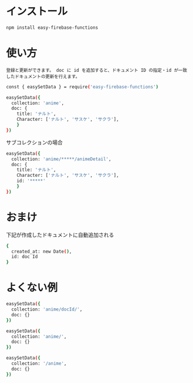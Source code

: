# インストール

```bash
npm install easy-firebase-functions
```

# 使い方

`登録と更新ができます。 doc に id を追加すると、ドキュメント ID の指定・id が一致したドキュメントの更新を行えます。`

```bash
const { easySetData } = require('easy-firebase-functions')

easySetData({
  collection: 'anime',
  doc: {
    title: 'ナルト',
    Character: ['ナルト', 'サスケ', 'サクラ'],
    }
})
```

サブコレクションの場合

```bash
easySetData({
  collection: 'anime/*****/animeDetail',
  doc: {
    title: 'ナルト',
    Character: ['ナルト', 'サスケ', 'サクラ'],
    id: '*****'
    }
})
```

# おまけ

下記が作成したドキュメントに自動追加される

```bash
{
  created_at: new Date(),
  id: doc Id
}
```

# よくない例

```bash
easySetData({
  collection: 'anime/docId/',
  doc: {}
})

easySetData({
  collection: 'anime/',
  doc: {}
})

easySetData({
  collection: '/anime',
  doc: {}
})
```
